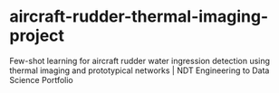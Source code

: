# aircraft-rudder-thermal-imaging-project
Few-shot learning for aircraft rudder water ingression detection using thermal imaging and prototypical networks | NDT Engineering to Data Science Portfolio
